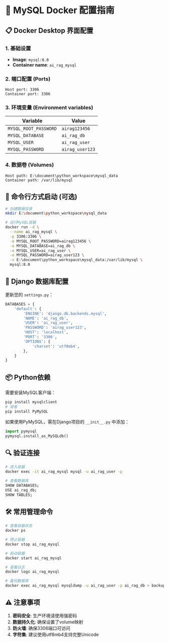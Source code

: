 # 🐳 MySQL Docker 配置指南

## 📋 Docker Desktop 界面配置

### 1. 基础设置
- **Image**: `mysql:8.0`
- **Container name**: `ai_rag_mysql`

### 2. 端口配置 (Ports)
```
Host port: 3306
Container port: 3306
```

### 3. 环境变量 (Environment variables)
| Variable | Value |
|----------|-------|
| `MYSQL_ROOT_PASSWORD` | `airag123456` |
| `MYSQL_DATABASE` | `ai_rag_db` |
| `MYSQL_USER` | `ai_rag_user` |
| `MYSQL_PASSWORD` | `airag_user123` |

### 4. 数据卷 (Volumes)
```
Host path: E:\document\python_workspace\mysql_data
Container path: /var/lib/mysql
```

## 🚀 命令行方式启动 (可选)

```bash
# 创建数据目录
mkdir E:\document\python_workspace\mysql_data

# 运行MySQL容器
docker run -d \
  --name ai_rag_mysql \
  -p 3306:3306 \
  -e MYSQL_ROOT_PASSWORD=airag123456 \
  -e MYSQL_DATABASE=ai_rag_db \
  -e MYSQL_USER=ai_rag_user \
  -e MYSQL_PASSWORD=airag_user123 \
  -v E:\document\python_workspace\mysql_data:/var/lib/mysql \
  mysql:8.0
```

## 🔧 Django 数据库配置

更新您的 `settings.py`：

```python
DATABASES = {
    'default': {
        'ENGINE': 'django.db.backends.mysql',
        'NAME': 'ai_rag_db',
        'USER': 'ai_rag_user',
        'PASSWORD': 'airag_user123',
        'HOST': 'localhost',
        'PORT': '3306',
        'OPTIONS': {
            'charset': 'utf8mb4',
        },
    }
}
```

## 📦 Python依赖

需要安装MySQL客户端：
```bash
pip install mysqlclient
# 或者
pip install PyMySQL
```

如果使用PyMySQL，需在Django项目的 `__init__.py` 中添加：
```python
import pymysql
pymysql.install_as_MySQLdb()
```

## 🔍 验证连接

```bash
# 进入容器
docker exec -it ai_rag_mysql mysql -u ai_rag_user -p

# 查看数据库
SHOW DATABASES;
USE ai_rag_db;
SHOW TABLES;
```

## 🛠️ 常用管理命令

```bash
# 查看容器状态
docker ps

# 停止容器
docker stop ai_rag_mysql

# 启动容器
docker start ai_rag_mysql

# 查看日志
docker logs ai_rag_mysql

# 备份数据库
docker exec ai_rag_mysql mysqldump -u ai_rag_user -p ai_rag_db > backup.sql
```

## ⚠️ 注意事项

1. **密码安全**: 生产环境请使用强密码
2. **数据持久化**: 确保设置了volume映射
3. **防火墙**: 确保3306端口可访问
4. **字符集**: 建议使用utf8mb4支持完整Unicode